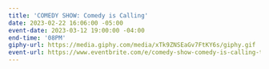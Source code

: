 ```yaml
---
title: 'COMEDY SHOW: Comedy is Calling'
date: 2023-02-22 16:06:00 -05:00
event-date: 2023-03-12 19:00:00 -04:00
end-time: '08PM'
giphy-url: https://media.giphy.com/media/xTk9ZNSEaGv7FtKY6s/giphy.gif
event-url: https://www.eventbrite.com/e/comedy-show-comedy-is-calling-tickets-559045278477
---
```


